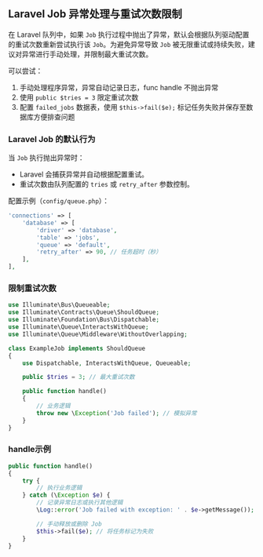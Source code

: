 ## Laravel Job 异常处理与重试次数限制

在 Laravel 队列中，如果 `Job` 执行过程中抛出了异常，默认会根据队列驱动配置的重试次数重新尝试执行该 `Job`。为避免异常导致 `Job` 被无限重试或持续失败，建议对异常进行手动处理，并限制最大重试次数。

可以尝试：
1. 手动处理程序异常，异常自动记录日志，func handle 不抛出异常
2. 使用 `public $tries = 3` 限定重试次数
3. 配置 `failed_jobs` 数据表，使用 `$this->fail($e);` 标记任务失败并保存至数据库方便排查问题

### Laravel Job 的默认行为

当 `Job` 执行抛出异常时：
- Laravel 会捕获异常并自动根据配置重试。
- 重试次数由队列配置的 `tries` 或 `retry_after` 参数控制。

配置示例（`config/queue.php`）：
```php
'connections' => [
    'database' => [
        'driver' => 'database',
        'table' => 'jobs',
        'queue' => 'default',
        'retry_after' => 90, // 任务超时（秒）
    ],
],
```
### 限制重试次数
```php
use Illuminate\Bus\Queueable;
use Illuminate\Contracts\Queue\ShouldQueue;
use Illuminate\Foundation\Bus\Dispatchable;
use Illuminate\Queue\InteractsWithQueue;
use Illuminate\Queue\Middleware\WithoutOverlapping;

class ExampleJob implements ShouldQueue
{
    use Dispatchable, InteractsWithQueue, Queueable;

    public $tries = 3; // 最大重试次数

    public function handle()
    {
        // 业务逻辑
        throw new \Exception('Job failed'); // 模拟异常
    }
}
```
### handle示例
```php
public function handle()
{
    try {
        // 执行业务逻辑
    } catch (\Exception $e) {
        // 记录异常日志或执行其他逻辑
        \Log::error('Job failed with exception: ' . $e->getMessage());

        // 手动释放或删除 Job
        $this->fail($e); // 将任务标记为失败
    }
}
```

